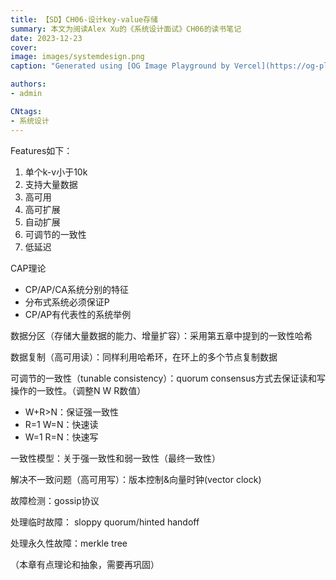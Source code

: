 ```yaml
---
title: 【SD】CH06-设计key-value存储
summary: 本文为阅读Alex Xu的《系统设计面试》CH06的读书笔记
date: 2023-12-23
cover:
image: images/systemdesign.png
caption: "Generated using [OG Image Playground by Vercel](https://og-playground.vercel.app/)"

authors:
- admin

CNtags:
- 系统设计
---
```


Features如下：
1. 单个k-v小于10k
2. 支持大量数据
3. 高可用
4. 高可扩展
5. 自动扩展
6. 可调节的一致性
7. 低延迟


CAP理论
- CP/AP/CA系统分别的特征
- 分布式系统必须保证P
- CP/AP有代表性的系统举例

数据分区（存储大量数据的能力、增量扩容）：采用第五章中提到的一致性哈希

数据复制（高可用读）：同样利用哈希环，在环上的多个节点复制数据

可调节的一致性（tunable consistency）：quorum consensus方式去保证读和写操作的一致性。（调整N W R数值）
- W+R>N：保证强一致性
- R=1 W=N：快速读
- W=1 R=N：快速写

一致性模型：关于强一致性和弱一致性（最终一致性）

解决不一致问题（高可用写）：版本控制&向量时钟(vector clock)

故障检测：gossip协议

处理临时故障： sloppy quorum/hinted handoff

处理永久性故障：merkle tree

（本章有点理论和抽象，需要再巩固）

